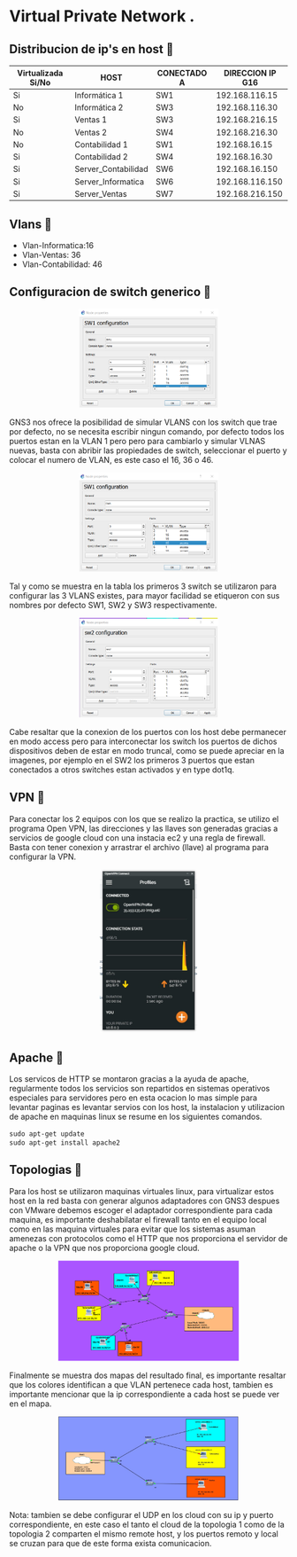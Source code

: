 # Virtual Private Network .


## Distribucion de ip's en host 📄

| Virtualizada Si/No | HOST | CONECTADO A | DIRECCION IP G16|
| ------------- | ------------- | -------------| ------------- |
| Si | Informática 1 | SW1 | 192.168.116.15 |
| No | Informática 2 | SW3 | 192.168.116.30 |
| Si | Ventas 1 | SW3 | 192.168.216.15 |
| No | Ventas 2 | SW4 | 192.168.216.30 |
| No | Contabilidad 1 | SW1 | 192.168.16.15 |
| Si | Contabilidad 2 | SW4 | 192.168.16.30 |
| Si | Server_Contabilidad | SW6 | 192.168.16.150 |
| Si | Server_Informatica | SW6 | 192.168.116.150 |
| Si | Server_Ventas | SW7 | 192.168.216.150 |


## Vlans 📄

* Vlan-Informatica:16
* Vlan-Ventas: 36
* Vlan-Contabilidad: 46

## Configuracion de switch generico 📄

<div align='center'>
<img src="https://github.com/Stevensishernandez/RPV_PR1_1S2021/blob/main/image/ConfigSwitch.png" width="50%" height="50%"/>
</div>

GNS3 nos ofrece la posibilidad de simular VLANS con los switch que trae por defecto, no se necesita escribir ningun comando, por defecto todos los puertos estan en la VLAN 1 pero pero para cambiarlo y simular VLNAS nuevas, basta con abribir las propiedades de switch, seleccionar el puerto y colocar el numero de VLAN, es este caso el 16, 36 o 46.

<div align='center'>
<img src="https://github.com/Stevensishernandez/RPV_PR1_1S2021/blob/main/image/ConfigSwitchVlans.png" width="50%" height="50%"/>
</div>
    
Tal y como se muestra en la tabla los primeros 3 switch se utilizaron para configurar las 3 VLANS existes, para mayor facilidad se etiqueron con sus nombres por defecto SW1, SW2 y SW3 respectivamente.

<div align='center'>
<img src="https://github.com/Stevensishernandez/RPV_PR1_1S2021/blob/main/image/ConfigSwitchVpn.png" width="50%" height="50%"/>
</div>

Cabe resaltar que la conexion de los puertos con los host debe permanecer en modo access pero para interconectar los switch los puertos de dichos dispositivos deben de estar en modo truncal, como se puede apreciar en la imagenes, por ejemplo en el SW2 los primeros 3 puertos que estan conectados a otros switches estan activados y en type dot1q.

## VPN :blue_book:

Para conectar los 2 equipos con los que se realizo la practica, se utilizo el programa Open VPN, las direcciones y las llaves son generadas gracias a servicios de google cloud con una instacia ec2 y una regla de firewall. Basta con tener conexion y arrastrar el archivo (llave) al programa para configurar la VPN.

<div align='center'>
<img src="https://github.com/Stevensishernandez/RPV_PR1_1S2021/blob/main/image/OpenVpnMiguel.jpeg" width="35%" height="35%"/>
</div>

## Apache :green_book:

Los servicos de HTTP se montaron gracias a la ayuda de apache, regularmente todos los servicios son repartidos en sistemas operativos especiales para servidores pero en esta ocacion lo mas simple para levantar paginas es levantar servios con los host, la instalacion y utilizacion de apache en maquinas linux se resume en los siguientes comandos.
    
    sudo apt-get update
    sudo apt-get install apache2

## Topologias :star2:

Para los host se utilizaron maquinas virtuales linux, para virtualizar estos host en la red basta con generar algunos adaptadores con GNS3 despues con VMware debemos escoger el  adaptador correspondiente para cada maquina, es importante deshabilatar el firewall tanto en el equipo local como en las maquina virtuales para evitar que los sistemas asuman amenezas con protocolos como el HTTP que nos proporciona el servidor de apache o la VPN que nos proporciona google cloud. 

<div align='center'>
<img src="https://github.com/Stevensishernandez/RPV_PR1_1S2021/blob/main/image/Topo1.png" width="65%" height="65%"/>
</div>

Finalmente se muestra dos mapas del resultado final, es importante resaltar que los colores identifican a que VLAN pertenece cada host, tambien es importante mencionar que la ip correspondiente a cada host se puede ver en el mapa.

<div align='center'>
<img src="https://github.com/Stevensishernandez/RPV_PR1_1S2021/blob/main/image/Topo2.jpeg" width="65%" height="65%"/>
</div>

Nota: tambien se debe configurar el UDP en los cloud con su ip y puerto correspondiente, en este caso el tanto el cloud de la topologia 1 como de la topologia 2 comparten el mismo remote host, y los puertos remoto y local se cruzan para que de este forma exista comunicacion. 

